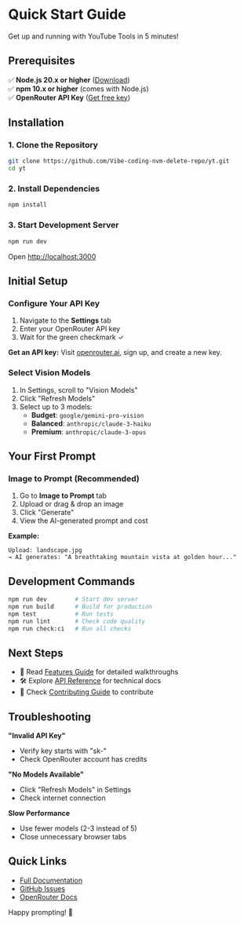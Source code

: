 # Quick Start Guide

Get up and running with YouTube Tools in 5 minutes!

## Prerequisites

✅ **Node.js 20.x or higher** ([Download](https://nodejs.org/))  
✅ **npm 10.x or higher** (comes with Node.js)  
✅ **OpenRouter API Key** ([Get free key](https://openrouter.ai/))

## Installation

### 1. Clone the Repository

```bash
git clone https://github.com/Vibe-coding-nvm-delete-repo/yt.git
cd yt
```

### 2. Install Dependencies

```bash
npm install
```

### 3. Start Development Server

```bash
npm run dev
```

Open [http://localhost:3000](http://localhost:3000)

## Initial Setup

### Configure Your API Key

1. Navigate to the **Settings** tab
2. Enter your OpenRouter API key
3. Wait for the green checkmark ✓

**Get an API key:** Visit [openrouter.ai](https://openrouter.ai/), sign up, and create a new key.

### Select Vision Models

1. In Settings, scroll to "Vision Models"
2. Click "Refresh Models"
3. Select up to 3 models:
   - **Budget**: `google/gemini-pro-vision`
   - **Balanced**: `anthropic/claude-3-haiku`
   - **Premium**: `anthropic/claude-3-opus`

## Your First Prompt

### Image to Prompt (Recommended)

1. Go to **Image to Prompt** tab
2. Upload or drag & drop an image
3. Click "Generate"
4. View the AI-generated prompt and cost

**Example:**

```
Upload: landscape.jpg
→ AI generates: "A breathtaking mountain vista at golden hour..."
```

## Development Commands

```bash
npm run dev        # Start dev server
npm run build      # Build for production
npm test           # Run tests
npm run lint       # Check code quality
npm run check:ci   # Run all checks
```

## Next Steps

- 📖 Read [Features Guide](./FEATURES_GUIDE.md) for detailed walkthroughs
- 🛠️ Explore [API Reference](./API_REFERENCE.md) for technical docs
- 🤝 Check [Contributing Guide](../CONTRIBUTING.md) to contribute

## Troubleshooting

**"Invalid API Key"**

- Verify key starts with "sk-"
- Check OpenRouter account has credits

**"No Models Available"**

- Click "Refresh Models" in Settings
- Check internet connection

**Slow Performance**

- Use fewer models (2-3 instead of 5)
- Close unnecessary browser tabs

## Quick Links

- [Full Documentation](../README.md)
- [GitHub Issues](https://github.com/Vibe-coding-nvm-delete-repo/yt/issues)
- [OpenRouter Docs](https://openrouter.ai/docs)

Happy prompting! 🚀
